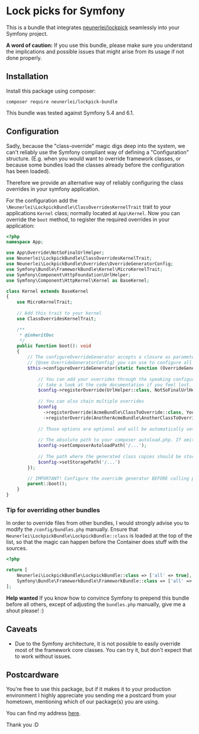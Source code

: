 # Lock picks for Symfony

This is a bundle that integrates [neunerlei/lockpick](https://github.com/Neunerlei/lockpick) seamlessly
into your Symfony project.

**A word of caution:** If you use this bundle, please make sure you understand the implications and possible
issues that might arise from its usage if not done properly.

## Installation

Install this package using composer:

```
composer require neunerlei/lockpick-bundle
```

This bundle was tested against Symfony 5.4 and 6.1.

## Configuration

Sadly, because the "class-override" magic digs deep into the system, we can't reliably use the Symfony compliant
way of defining a "Configuration" structure. (E.g. when you would want to override framework classes,
or because some bundles load the classes already before the configuration has been loaded).

Therefore we provide an alternative way of reliably configuring the class overrides in your symfony application.

For the configuration add the `\Neunerlei\LockpickBundle\ClassOverridesKernelTrait` trait to your applications
`Kernel` class; normally located at `App\Kernel`. Now you can override the `boot` method, to register
the required overrides in your application:

```php
<?php
namespace App;

use App\Override\NotSoFinalUrlHelper;
use Neunerlei\LockpickBundle\ClassOverridesKernelTrait;
use Neunerlei\LockpickBundle\Overrides\OverrideGeneratorConfig;
use Symfony\Bundle\FrameworkBundle\Kernel\MicroKernelTrait;
use Symfony\Component\HttpFoundation\UrlHelper;
use Symfony\Component\HttpKernel\Kernel as BaseKernel;

class Kernel extends BaseKernel
{
    use MicroKernelTrait;
    
    // Add this trait to your kernel
    use ClassOverridesKernelTrait;

    /**
     * @inheritDoc
     */
    public function boot(): void
    {
        // The configureOverrideGenerator accepts a closure as parameter, which will receive an instance of 
        // {@see OverrideGeneratorConfig} you can use to configure all facets of the override generator...
        $this->configureOverrideGenerator(static function (OverrideGeneratorConfig $config): void {
        
            // You can add your overrides through the speaking configuration interface,
            // take a look at the code documentation if you feel lost.
            $config->registerOverride(UrlHelper::class, NotSoFinalUrlHelper::class);
            
            // You can also chain multiple overrides
            $config
              ->registerOverride(AcmeBundle\ClassToOverride::class, YourBundle\ClassToOverrideWith::class)
              ->registerOverride(AnotherAcmeBundle\AnotherClassToOverride::class, YourBundle\AnotherClassToOverrideWith::class);
              
            // Those options are optional and will be automatically set if omitted:
            
            // The absolute path to your composer autoload.php. If omitted the script tries to find the autoloader itself
            $config->setComposerAutoloadPath('/...');
            
            // The path where the generated class copies should be stored
            $config->setStoragePath('/...')
        });

        // IMPORTANT! Configure the override generator BEFORE calling parent::boot()!
        parent::boot();
    }
}
```

### Tip for overriding other bundles

In order to override files from other bundles, I would strongly advise you to modify the `/config/bundles.php` manually.
Ensure that `Neunerlei\LockpickBundle\LockpickBundle::class` is loaded at the top of the list,
so that the magic can happen before the Container does stuff with the sources.

```php
<?php

return [
    Neunerlei\LockpickBundle\LockpickBundle::class => ['all' => true], // <- The bundle should be loaded here...
    Symfony\Bundle\FrameworkBundle\FrameworkBundle::class => ['all' => true],
];
```

**Help wanted** If you know how to convince Symfony to prepend this bundle before all others,
except of adjusting the `bundles.php` manually, give me a shout please! :)

## Caveats

- Due to the Symfony architecture, it is not possible to easily override most of the framework core classes. You can try
  it, but don't expect that to work without issues.

## Postcardware

You're free to use this package, but if it makes it to your production environment I highly appreciate you sending me a
postcard from your hometown, mentioning
which of our package(s) you are using.

You can find my address [here](https://www.neunerlei.eu/).

Thank you :D 